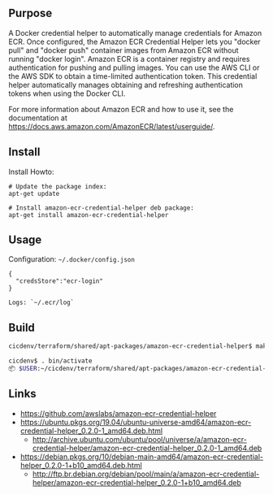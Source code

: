 ## Purpose
A Docker credential helper to automatically manage credentials for Amazon ECR.
Once configured, the Amazon ECR Credential Helper lets you "docker pull" and
"docker push" container images from Amazon ECR without running "docker login".
Amazon ECR is a container registry and requires authentication for pushing and
pulling images.  You can use the AWS CLI or the AWS SDK to obtain a
time-limited authentication token.  This credential helper automatically
manages obtaining and refreshing authentication tokens when using the Docker
CLI.

For more information about Amazon ECR and how to use it, see the documentation
at https://docs.aws.amazon.com/AmazonECR/latest/userguide/.

## Install
Install Howto:
```
# Update the package index:
apt-get update

# Install amazon-ecr-credential-helper deb package:
apt-get install amazon-ecr-credential-helper
```

## Usage
Configuration: `~/.docker/config.json`
```
{
  "credsStore":"ecr-login"
}

Logs: `~/.ecr/log`
```

## Build
```bash
cicdenv/terraform/shared/apt-packages/amazon-ecr-credential-helper$ make deb

cicdenv$ . bin/activate
📦 $USER:~/cicdenv/terraform/shared/apt-packages/amazon-ecr-credential-helper$ make upload
```

## Links
* https://github.com/awslabs/amazon-ecr-credential-helper
* https://ubuntu.pkgs.org/19.04/ubuntu-universe-amd64/amazon-ecr-credential-helper_0.2.0-1_amd64.deb.html
  * http://archive.ubuntu.com/ubuntu/pool/universe/a/amazon-ecr-credential-helper/amazon-ecr-credential-helper_0.2.0-1_amd64.deb
* https://debian.pkgs.org/10/debian-main-amd64/amazon-ecr-credential-helper_0.2.0-1+b10_amd64.deb.html
  * http://ftp.br.debian.org/debian/pool/main/a/amazon-ecr-credential-helper/amazon-ecr-credential-helper_0.2.0-1+b10_amd64.deb
